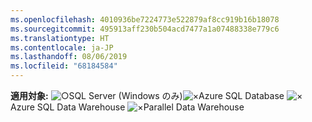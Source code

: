 ```yaml
---
ms.openlocfilehash: 4010936be7224773e522879af8cc919b16b18078
ms.sourcegitcommit: 495913aff230b504acd7477a1a07488338e779c6
ms.translationtype: HT
ms.contentlocale: ja-JP
ms.lasthandoff: 08/06/2019
ms.locfileid: "68184584"
---
```

<Token>**適用対象:** ![○](media/yes.png)SQL Server (Windows のみ)![×](media/no.png)Azure SQL Database ![×](media/no.png)Azure SQL Data Warehouse ![×](media/no.png)Parallel Data Warehouse </Token>
